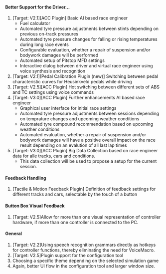 #### Better Support for the Driver...
  1. [Target: V2.1][ACC Plugin] Basic AI based race engineer
     - Fuel calculator
     - Automated tyre pressure adjustments between stints depending on previous on-track pressures
	 - Automated tyre pressure changes for falling or rising temperatures during long race events
     - Configurable evaluation, whether a repair of suspension and/or bodywork damages will be performed
	 - Automated setup of Pitstop MFD settings
	 - Interactive dialog between driver and virtual race engineer using voice synthesis and recognition
  2. [Target: V2.1][Pedal Calibration Plugin (new)] Switching between pedal characteristic curves for Heusinkveld pedals while driving
  3. [Target: V2.5][ACC Plugin] Hot switching between different sets of ABS and TC settings using voice commands
  4. [Target: V3.0][ACC Plugin] Further enhancements AI based race engineer
	 - Graphical user interface for initial race settings
     - Automated tyre pressure adjustments between sessions depending on temprature changes and upcoming weather conditions
	 - Automated tyre compound recommendation based on upcoming weather conditions
     - Automated evaluation, whether a repair of suspension and/or bodywork damages will have a positive overall impact on the race result depending on an evalution of all last lap times 
  5. [Target: V3.0][ACC Plugin] Big Data Collection based on race engineer data for alle tracks, cars and conditions.
	 - This data collection will be used to propose a setup for the current session.
  
#### Feedback Handling
  1. [Tactile & Motion Feedback Plugin] Definition of feedback settings for different tracks and cars, selectable by the touch of a button
  
#### Button Box Visual Feedback
  1. [Target: V2.5]Allow for more than one visual representation of controller hardware, if more than one controller is connected to the PC.
  
#### General
  1. [Target: V2.2]Using speech recognition grammars directly as hotkeys for controller functions, thereby eliminating the need for VoiceMacro.
  2. [Target: V2.5]Plugin support for the configuration tool
  3. Choosing a specific theme depending on the selected simulation game
  3. Again, better UI flow in the configuration tool and larger window size.